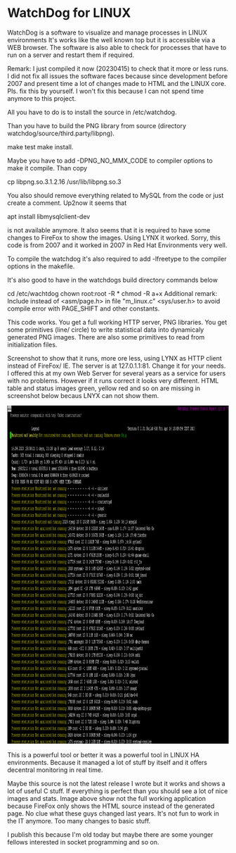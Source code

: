 # WatchDog for LINUX
WatchDog is a software to visualize and manage processes in LINUX environments
It's works like the well known top but it is accessible via a WEB browser. The software is also able to check for processes that have to run on a server
and restart them if required.


Remark:
I just compiled it now (20230415) to check that it more or less runs. I did not fix all issues the software faces because since development before 2007 and present time a lot of changes made to HTML and the LINUX core. Pls. fix this by yourself. I won't fix this because I can not spend time anymore to this project. 

All you have to do is to install the source in /etc/watchdog.

Than you have to build the PNG library from source (directory watchdog/source/third.party/libpng).

make test
make install.

Maybe you have to add -DPNG_NO_MMX_CODE to compiler options to make it compile.
Than copy  

cp libpng.so.3.1.2.16  /usr/lib/libpng.so.3

You also should remove everything related to MySQL from the code or just create a comment. Up2now it seems that 

apt install libmysqlclient-dev

is not available anymore. It also seems that it is required to have some changes to FireFox to show the images. Using LYNX it worked. Sorry, this code is from 2007 and it worked in 2007 in Red Hat Environments very well.

To compile the watchdog it's also required to add -lfreetype to the compiler options in the makefile.


It's also good to have in the watchdogs build directory commands below

cd /etc/wachtdog
chown root:root -R *
chmod -R a+x
Additional remark: Include instead of <asm/page.h> in file "m_linux.c" <sys/user.h> to avoid compile error with PAGE_SHIFT and other constants.



This code works. You get a full working HTTP server, PNG libraries. You get some primitives (line/ circle) to write statistical data into dynamicaly generated PNG images. There are also some primitives to read from initialization files.

Screenshot to show that it runs, more ore less, using LYNX as HTTP client instead of FireFox/ IE.
The server is at 127.0.1.1:81. Change it for your needs. I offered this at my own Web Server for several years as a service for users with no problems. However if it runs correct it looks very different. HTML table and status images green, yellow red and so on are missing in screenshot below becaus LNYX can not show them.


<img src="https://github.com/GeraldR63/WatchDog/blob/main/screenshot.png" width="1024" height="768">

This is a powerful tool or better it was a powerful tool in LINUX HA environments. Because it managed a lot of stuff by itself and it offers decentral monitoring in real time.

Maybe this source is not the latest release I wrote but it works and shows a lot of useful C stuff.
If everything is perfect than you should see a lot of nice images and stats. Image above show not the full working application because FireFox only shows the HTML source instead of the generated page. No clue what these guys changed last years. It's not fun to work in the IT anymore. Too many changes to basic stuff.

I publish this because I'm old today but maybe there are some younger fellows interested in socket programming and so on.
